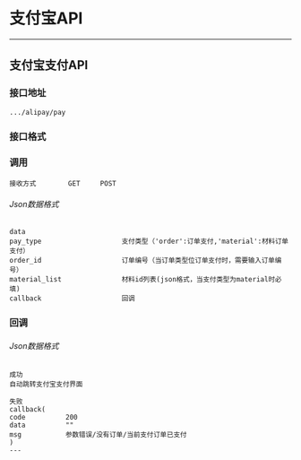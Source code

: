 # 支付宝API #

---

## 支付宝支付API ##
### 接口地址


```
.../alipay/pay
```

### 接口格式

### 调用 

```
接收方式        GET     POST
```

###### Json数据格式
```
data
pay_type                    支付类型（'order':订单支付,'material':材料订单支付）
order_id                    订单编号（当订单类型位订单支付时，需要输入订单编号）
material_list               材料id列表(json格式，当支付类型为material时必填)
callback                    回调
```

### 回调
###### Json数据格式

```
成功
自动跳转支付宝支付界面
```

```
失败
callback(
code          200
data          ""
msg           参数错误/没有订单/当前支付订单已支付
)
---
